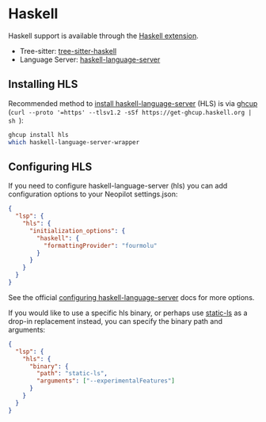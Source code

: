 # Haskell

Haskell support is available through the [Haskell extension](https://github.com/neopilot-extensions/haskell).

- Tree-sitter: [tree-sitter-haskell](https://github.com/tree-sitter/tree-sitter-haskell)
- Language Server: [haskell-language-server](https://github.com/haskell/haskell-language-server)

## Installing HLS

Recommended method to [install haskell-language-server](https://haskell-language-server.readthedocs.io/en/latest/installation.html) (HLS) is via [ghcup](https://www.haskell.org/ghcup/install/) (`curl --proto '=https' --tlsv1.2 -sSf https://get-ghcup.haskell.org | sh
`):

```sh
ghcup install hls
which haskell-language-server-wrapper
```

## Configuring HLS

If you need to configure haskell-language-server (hls) you can add configuration options to your Neopilot settings.json:

```json
{
  "lsp": {
    "hls": {
      "initialization_options": {
        "haskell": {
          "formattingProvider": "fourmolu"
        }
      }
    }
  }
}
```

See the official [configuring haskell-language-server](https://haskell-language-server.readthedocs.io/en/latest/configuration.html) docs for more options.

If you would like to use a specific hls binary, or perhaps use [static-ls](https://github.com/josephsumabat/static-ls) as a drop-in replacement instead, you can specify the binary path and arguments:

```json
{
  "lsp": {
    "hls": {
      "binary": {
        "path": "static-ls",
        "arguments": ["--experimentalFeatures"]
      }
    }
  }
}
```
